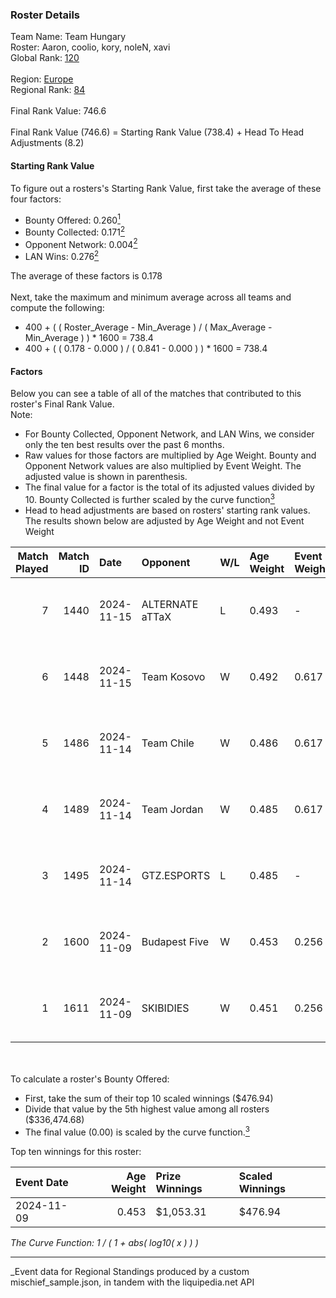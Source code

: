 ### Roster Details<br />
Team Name: Team Hungary<br />
Roster: Aaron, coolio, kory, noleN, xavi<br />
Global Rank: [120](../../standings_global_2025_03_01.md)<br />
<br />
Region: [Europe]( ../../standings_europe_2025_03_01.md)<br />
Regional Rank: [84]( ../../standings_europe_2025_03_01.md)<br />
<br />
Final Rank Value:  746.6<br />
<br />
Final Rank Value (746.6) = Starting Rank Value (738.4) + Head To Head Adjustments (8.2)<br />

#### Starting Rank Value<br />
To figure out a rosters's Starting Rank Value, first take the average of these four factors:<br />
- Bounty Offered: 0.260[<sup>1</sup>](#table2)
- Bounty Collected: 0.171[<sup>2</sup>](#table1)
- Opponent Network: 0.004[<sup>2</sup>](#table1)
- LAN Wins: 0.276[<sup>2</sup>](#table1)

The average of these factors is 0.178<br />
<br />
Next, take the maximum and minimum average across all teams and compute the following:<br />
- 400 + ( ( Roster_Average - Min_Average ) / ( Max_Average - Min_Average ) ) * 1600 = 738.4
- 400 + ( ( 0.178 - 0.000 ) / ( 0.841 - 0.000 ) ) * 1600 = 738.4


#### Factors<br />
Below you can see a table of all of the matches that contributed to this roster's Final Rank Value.<br />
Note:<br />

- For Bounty Collected, Opponent Network, and LAN Wins, we consider only the ten best results over the past 6 months.
- Raw values for those factors are multiplied by Age Weight. Bounty and Opponent Network values are also multiplied by Event Weight. The adjusted value is shown in parenthesis.
- The final value for a factor is the total of its adjusted values divided by 10. Bounty Collected is further scaled by the curve function[<sup>3</sup>](#curveFunction)
- Head to head adjustments are based on rosters' starting rank values. The results shown below are adjusted by Age Weight and not Event Weight
<span id="table1"></span><br />


| Match Played | Match ID | Date       | Opponent        | W/L | Age Weight | Event Weight | Bounty Collected | Opponent Network | LAN Wins  | H2H Adj. | Roster                            |
| -: | -: | :- | :- | :- | :- | :- | :- | :- | :- | -: | :- |
|            7 |     1440 | 2024-11-15 | ALTERNATE aTTaX | L   | 0.493      | -            | -                | -                | -         |    -4.94 | Aaron, coolio, kory, noleN, xavi  |
|            6 |     1448 | 2024-11-15 | Team Kosovo     | W   | 0.492      | 0.617        | 0.000 (0.000)    | 0.022 (0.007)    | 1 (0.492) |     3.25 | Aaron, coolio, kory, noleN, xavi  |
|            5 |     1486 | 2024-11-14 | Team Chile      | W   | 0.486      | 0.617        | 0.000 (0.000)    | 0.059 (0.018)    | 1 (0.486) |     2.48 | Aaron, coolio, kory, noleN, xavi  |
|            4 |     1489 | 2024-11-14 | Team Jordan     | W   | 0.485      | 0.617        | 0.000 (0.000)    | 0.029 (0.009)    | 1 (0.485) |     2.31 | Aaron, coolio, kory, noleN, xavi  |
|            3 |     1495 | 2024-11-14 | GTZ.ESPORTS     | L   | 0.485      | -            | -                | -                | -         |    -1.84 | Aaron, coolio, kory, noleN, xavi  |
|            2 |     1600 | 2024-11-09 | Budapest Five   | W   | 0.453      | 0.256        | 0.001 (0.000)    | 0.027 (0.003)    | 1 (0.453) |     3.56 | Aaron, balage, Kamion, kory, xavi |
|            1 |     1611 | 2024-11-09 | SKIBIDIES       | W   | 0.451      | 0.256        | 0.000 (0.000)    | 0.027 (0.003)    | 1 (0.451) |     3.38 | Aaron, balage, Kamion, kory, xavi |

<br />
<span id="table2"></span><br />
To calculate a roster's Bounty Offered:<br />

- First, take the sum of their top 10 scaled winnings ($476.94)
- Divide that value by the 5th highest value among all rosters ($336,474.68)
- The final value (0.00) is scaled by the curve function.[<sup>3</sup>](#curveFunction)

Top ten winnings for this roster:<br />

| Event Date | Age Weight | Prize Winnings | Scaled Winnings |
| :- | -: | :- | :- |
| 2024-11-09 |      0.453 | $1,053.31      | $476.94         |


<span id="curveFunction"></span>_The Curve Function: 1 / ( 1 + abs( log10( x ) ) )_<br />

---
_Event data for Regional Standings produced by a custom mischief_sample.json, in tandem with the liquipedia.net API<br />
